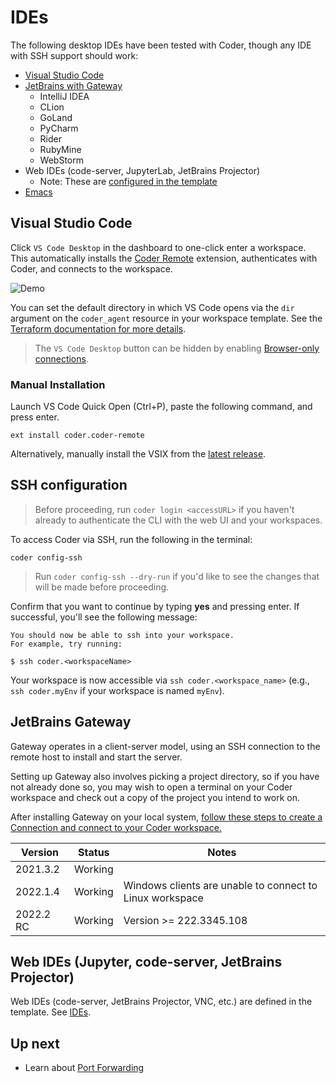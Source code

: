 # IDEs

The following desktop IDEs have been tested with Coder, though any IDE with SSH
support should work:

- [Visual Studio Code](#visual-studio-code)
- [JetBrains with Gateway](./ides/gateway.md)
  - IntelliJ IDEA
  - CLion
  - GoLand
  - PyCharm
  - Rider
  - RubyMine
  - WebStorm
- Web IDEs (code-server, JupyterLab, JetBrains Projector)
  - Note: These are [configured in the template](./ides/web-ides.md)
- [Emacs](./ides/emacs-tramp.md)

## Visual Studio Code

Click `VS Code Desktop` in the dashboard to one-click enter a workspace. This automatically installs the [Coder Remote](https://github.com/coder/vscode-coder) extension, authenticates with Coder, and connects to the workspace.

![Demo](https://github.com/coder/vscode-coder/raw/main/demo.gif?raw=true)

You can set the default directory in which VS Code opens via the `dir` argument on
the `coder_agent` resource in your workspace template. See the [Terraform documentation
for more details](https://registry.terraform.io/providers/coder/coder/latest/docs/resources/agent#dir).

> The `VS Code Desktop` button can be hidden by enabling [Browser-only connections](./networking/index.md#Browser-only).

### Manual Installation

Launch VS Code Quick Open (Ctrl+P), paste the following command, and press enter.

```text
ext install coder.coder-remote
```

Alternatively, manually install the VSIX from the [latest release](https://github.com/coder/vscode-coder/releases/latest).

## SSH configuration

> Before proceeding, run `coder login <accessURL>` if you haven't already to
> authenticate the CLI with the web UI and your workspaces.

To access Coder via SSH, run the following in the terminal:

```console
coder config-ssh
```

> Run `coder config-ssh --dry-run` if you'd like to see the changes that will be
> made before proceeding.

Confirm that you want to continue by typing **yes** and pressing enter. If
successful, you'll see the following message:

```console
You should now be able to ssh into your workspace.
For example, try running:

$ ssh coder.<workspaceName>
```

Your workspace is now accessible via `ssh coder.<workspace_name>` (e.g.,
`ssh coder.myEnv` if your workspace is named `myEnv`).

## JetBrains Gateway

Gateway operates in a client-server model, using an SSH connection to the remote
host to install and start the server.

Setting up Gateway also involves picking a project directory, so if you have not
already done so, you may wish to open a terminal on your Coder workspace and
check out a copy of the project you intend to work on.

After installing Gateway on your local system, [follow these steps to create a
Connection and connect to your Coder workspace.](./ides/gateway.md)

| Version   | Status  | Notes                                                    |
| --------- | ------- | -------------------------------------------------------- |
| 2021.3.2  | Working |                                                          |
| 2022.1.4  | Working | Windows clients are unable to connect to Linux workspace |
| 2022.2 RC | Working | Version >= 222.3345.108                                  |

## Web IDEs (Jupyter, code-server, JetBrains Projector)

Web IDEs (code-server, JetBrains Projector, VNC, etc.) are defined in the template. See [IDEs](./ides/web-ides.md).

## Up next

- Learn about [Port Forwarding](./networking/port-forwarding.md)
